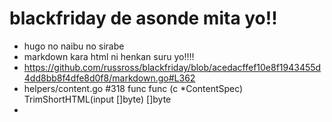 # blackfriday de asonde mita yo!!
* hugo no naibu no sirabe
* markdown kara html ni henkan suru yo!!!!
* https://github.com/russross/blackfriday/blob/acedacffef10e8f1943455d4dd8bb8f4dfe8d0f8/markdown.go#L362
* helpers/content.go #318 func func (c *ContentSpec) TrimShortHTML(input []byte) []byte
* 